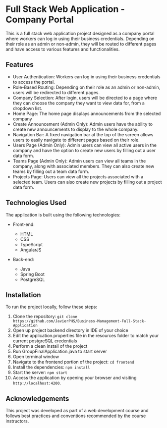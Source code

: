 # Full Stack Web Application - Company Portal

This is a full stack web application project designed as a company portal where workers can log in using their business credentials. Depending on their role as an admin or non-admin, they will be routed to different pages and have access to various features and functionalities.

## Features

- User Authentication: Workers can log in using their business credentials to access the portal.
- Role-Based Routing: Depending on their role as an admin or non-admin, users will be redirected to different pages.
- Company Selection: After login, users will be directed to a page where they can choose the company they want to view data for, from a dropdown list.
- Home Page: The home page displays announcements from the selected company
- Create Announcement (Admin Only): Admin users have the ability to create new announcements to display to the whole company.
- Navigation Bar: A fixed navigation bar at the top of the screen allows users to easily navigate to different pages based on their role.
- Users Page (Admin Only): Admin users can view all active users in the company and have the option to create new users by filling out a user data form.
- Teams Page (Admin Only): Admin users can view all teams in the company, along with associated members. They can also create new teams by filling out a team data form.
- Projects Page: Users can view all the projects associated with a selected team. Users can also create new projects by filling out a project data form.

## Technologies Used

The application is built using the following technologies:

- Front-end:
  - HTML
  - CSS
  - TypeScript
  - AngularJS

- Back-end:
  - Java
  - Spring Boot
  - PostgreSQL

## Installation

To run the project locally, follow these steps:

1. Clone the repository: `git clone https://github.com/JavierPHS/Business-Management-Full-Stack-Application`
2. Open up project backend directory in IDE of your choice
3. Edit the application.properties file in the resources folder to match your current postgreSQL credentials
4. Perform a clean install of the project
5. Run GroupFinalApplication.java to start server
6. Open terminal window
7. Navigate to the frontend portion of the project: `cd frontend`
8. Install the dependencies: `npm install`
9. Start the server: `npm start`
10. Access the application by opening your browser and visiting `http://localhost:4200`.


## Acknowledgements

This project was developed as part of a web development course and follows best practices and conventions recommended by the course instructors.
